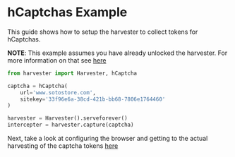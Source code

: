 # hCaptchas Example

This guide shows how to setup the harvester to collect tokens for hCaptchas.

**NOTE**: This example assumes you have already unlocked the harvester. For more information
on that see [here](/docs/unlocking-the-harvester)

```py
from harvester import Harvester, hCaptcha

captcha = hCaptcha(
    url='www.sotostore.com',
    sitekey='33f96e6a-38cd-421b-bb68-7806e1764460'
)

harvester = Harvester().serveforever()
intercepter = harvester.capture(captcha)
```

Next, take a look at configuring the browser and getting to the actual harvesting of the captcha tokens [here](/docs/opening-the-browser)